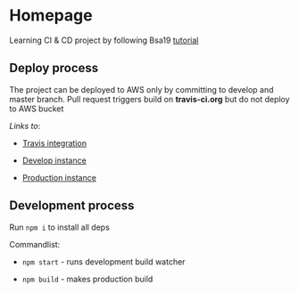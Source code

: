 # Homepage

Learning CI & CD project by following Bsa19 [tutorial](https://binary-studio-academy.github.io/stage-2/lectures/how-developers-work/)

## Deploy process

The project can be deployed to AWS only by committing to develop and master branch. Pull request triggers build on **travis-ci.org** but do not deploy to AWS bucket

_Links to_:

- [Travis integration](https://travis-ci.org/olegsid/homepage)

- [Develop instance](http://oleg.shevchuk.com-develop.s3-website.eu-central-1.amazonaws.com)

- [Production instance](http://oleg.shevchuk.com-production.s3-website.eu-central-1.amazonaws.com)

## Development process

Run `npm i` to install all deps

Commandlist:

- `npm start` - runs development build watcher
  
- `npm build` - makes production build
  